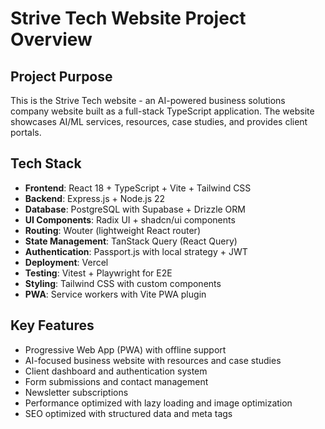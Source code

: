 # Strive Tech Website Project Overview

## Project Purpose
This is the Strive Tech website - an AI-powered business solutions company website built as a full-stack TypeScript application. The website showcases AI/ML services, resources, case studies, and provides client portals.

## Tech Stack
- **Frontend**: React 18 + TypeScript + Vite + Tailwind CSS
- **Backend**: Express.js + Node.js 22
- **Database**: PostgreSQL with Supabase + Drizzle ORM
- **UI Components**: Radix UI + shadcn/ui components
- **Routing**: Wouter (lightweight React router)
- **State Management**: TanStack Query (React Query)
- **Authentication**: Passport.js with local strategy + JWT
- **Deployment**: Vercel
- **Testing**: Vitest + Playwright for E2E
- **Styling**: Tailwind CSS with custom components
- **PWA**: Service workers with Vite PWA plugin

## Key Features
- Progressive Web App (PWA) with offline support
- AI-focused business website with resources and case studies
- Client dashboard and authentication system
- Form submissions and contact management
- Newsletter subscriptions
- Performance optimized with lazy loading and image optimization
- SEO optimized with structured data and meta tags